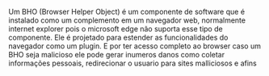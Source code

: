 Um BHO (Browser Helper Object) é um componente de software que é instalado como um complemento em um navegador web, normalmente internet explorer pois o microsoft edge não suporta esse tipo de componente. Ele é projetado para estender as funcionalidades do navegador como um plugin. E por ter acesso completo ao browser caso um BHO seja malicioso ele pode gerar inumeros danos como coletar informações pessoais, redirecionar o usuario para sites malliciosos e afins
